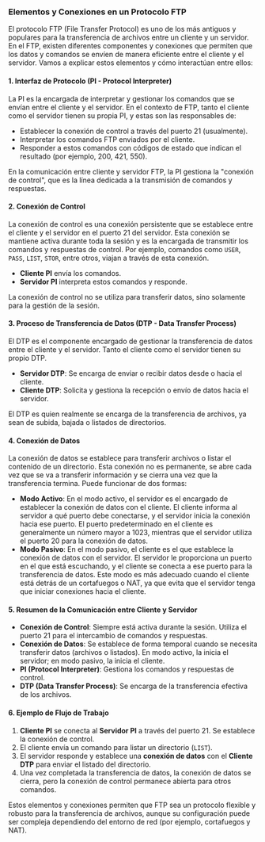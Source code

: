 ### Elementos y Conexiones en un Protocolo FTP

El protocolo FTP (File Transfer Protocol) es uno de los más antiguos y populares para la transferencia de archivos entre un cliente y un servidor. En el FTP, existen diferentes componentes y conexiones que permiten que los datos y comandos se envíen de manera eficiente entre el cliente y el servidor. Vamos a explicar estos elementos y cómo interactúan entre ellos:

#### 1. **Interfaz de Protocolo (PI - Protocol Interpreter)**
La PI es la encargada de interpretar y gestionar los comandos que se envían entre el cliente y el servidor. En el contexto de FTP, tanto el cliente como el servidor tienen su propia PI, y estas son las responsables de:

- Establecer la conexión de control a través del puerto 21 (usualmente).
- Interpretar los comandos FTP enviados por el cliente.
- Responder a estos comandos con códigos de estado que indican el resultado (por ejemplo, 200, 421, 550).

En la comunicación entre cliente y servidor FTP, la PI gestiona la "conexión de control", que es la línea dedicada a la transmisión de comandos y respuestas.

#### 2. **Conexión de Control**
La conexión de control es una conexión persistente que se establece entre el cliente y el servidor en el puerto 21 del servidor. Esta conexión se mantiene activa durante toda la sesión y es la encargada de transmitir los comandos y respuestas de control. Por ejemplo, comandos como `USER`, `PASS`, `LIST`, `STOR`, entre otros, viajan a través de esta conexión.

- **Cliente PI** envía los comandos.
- **Servidor PI** interpreta estos comandos y responde.

La conexión de control no se utiliza para transferir datos, sino solamente para la gestión de la sesión.

#### 3. **Proceso de Transferencia de Datos (DTP - Data Transfer Process)**
El DTP es el componente encargado de gestionar la transferencia de datos entre el cliente y el servidor. Tanto el cliente como el servidor tienen su propio DTP.

- **Servidor DTP**: Se encarga de enviar o recibir datos desde o hacia el cliente.
- **Cliente DTP**: Solicita y gestiona la recepción o envío de datos hacia el servidor.

El DTP es quien realmente se encarga de la transferencia de archivos, ya sean de subida, bajada o listados de directorios.

#### 4. **Conexión de Datos**
La conexión de datos se establece para transferir archivos o listar el contenido de un directorio. Esta conexión no es permanente, se abre cada vez que se va a transferir información y se cierra una vez que la transferencia termina. Puede funcionar de dos formas:

- **Modo Activo**: En el modo activo, el servidor es el encargado de establecer la conexión de datos con el cliente. El cliente informa al servidor a qué puerto debe conectarse, y el servidor inicia la conexión hacia ese puerto. El puerto predeterminado en el cliente es generalmente un número mayor a 1023, mientras que el servidor utiliza el puerto 20 para la conexión de datos.
- **Modo Pasivo**: En el modo pasivo, el cliente es el que establece la conexión de datos con el servidor. El servidor le proporciona un puerto en el que está escuchando, y el cliente se conecta a ese puerto para la transferencia de datos. Este modo es más adecuado cuando el cliente está detrás de un cortafuegos o NAT, ya que evita que el servidor tenga que iniciar conexiones hacia el cliente.

#### 5. **Resumen de la Comunicación entre Cliente y Servidor**
- **Conexión de Control**: Siempre está activa durante la sesión. Utiliza el puerto 21 para el intercambio de comandos y respuestas.
- **Conexión de Datos**: Se establece de forma temporal cuando se necesita transferir datos (archivos o listados). En modo activo, la inicia el servidor; en modo pasivo, la inicia el cliente.
- **PI (Protocol Interpreter)**: Gestiona los comandos y respuestas de control.
- **DTP (Data Transfer Process)**: Se encarga de la transferencia efectiva de los archivos.

#### 6. **Ejemplo de Flujo de Trabajo**
1. **Cliente PI** se conecta al **Servidor PI** a través del puerto 21. Se establece la conexión de control.
2. El cliente envía un comando para listar un directorio (`LIST`).
3. El servidor responde y establece una **conexión de datos** con el **Cliente DTP** para enviar el listado del directorio.
4. Una vez completada la transferencia de datos, la conexión de datos se cierra, pero la conexión de control permanece abierta para otros comandos.

Estos elementos y conexiones permiten que FTP sea un protocolo flexible y robusto para la transferencia de archivos, aunque su configuración puede ser compleja dependiendo del entorno de red (por ejemplo, cortafuegos y NAT).

